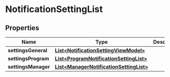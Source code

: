 
# NotificationSettingList

## Properties
Name | Type | Description | Notes
------------ | ------------- | ------------- | -------------
**settingsGeneral** | [**List&lt;NotificationSettingViewModel&gt;**](NotificationSettingViewModel.md) |  |  [optional]
**settingsProgram** | [**List&lt;ProgramNotificationSettingList&gt;**](ProgramNotificationSettingList.md) |  |  [optional]
**settingsManager** | [**List&lt;ManagerNotificationSettingList&gt;**](ManagerNotificationSettingList.md) |  |  [optional]



